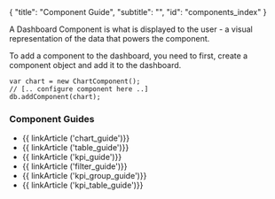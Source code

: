 <meta>
{
	"title": "Component Guide",
	"subtitle": "",
	"id": "components_index"
}
</meta>

A Dashboard Component is what is displayed to the user - a visual representation of the data that powers the component.

To add a component to the dashboard, you need to first, create a component object and add it to the dashboard.

~~~
var chart = new ChartComponent();
// [.. configure component here ..]
db.addComponent(chart);
~~~

### Component Guides

* {{ linkArticle ('chart_guide')}}
* {{ linkArticle ('table_guide')}}
* {{ linkArticle ('kpi_guide')}}
* {{ linkArticle ('filter_guide')}}
* {{ linkArticle ('kpi_group_guide')}}
* {{ linkArticle ('kpi_table_guide')}}

